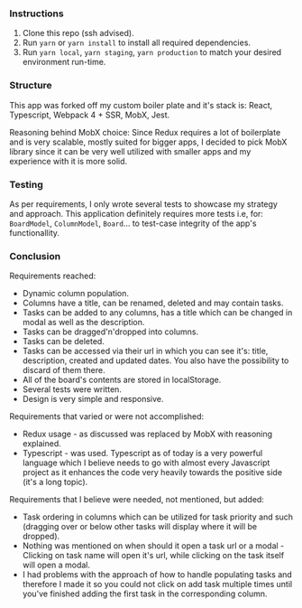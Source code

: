 ### Instructions

1. Clone this repo (ssh advised).
2. Run `yarn` or `yarn install` to install all required dependencies.
3. Run `yarn local`, `yarn staging`, `yarn production` to match your desired environment run-time.

### Structure

This app was forked off my custom boiler plate and it's stack is: React, Typescript, Webpack 4 + SSR, MobX, Jest.

Reasoning behind MobX choice: Since Redux requires a lot of boilerplate and is very scalable, mostly suited for bigger apps, I decided to pick MobX library since it can be very well utilized with smaller apps and my experience with it is more solid.

### Testing

As per requirements, I only wrote several tests to showcase my strategy and approach. This application definitely requires more tests i.e, for: `BoardModel`, `ColumnModel`, `Board`... to test-case integrity of the app's functionallity.

### Conclusion

Requirements reached:

- Dynamic column population.
- Columns have a title, can be renamed, deleted and may contain tasks.
- Tasks can be added to any columns, has a title which can be changed in modal as well as the description.
- Tasks can be dragged'n'dropped into columns.
- Tasks can be deleted.
- Tasks can be accessed via their url in which you can see it's: title, description, created and updated dates. You also have the possibility to discard of them there.
- All of the board's contents are stored in localStorage.
- Several tests were written.
- Design is very simple and responsive.

Requirements that varied or were not accomplished:

- Redux usage - as discussed was replaced by MobX with reasoning explained.
- Typescript - was used. Typescript as of today is a very powerful language which I believe needs to go with almost every Javascript project as it enhances the code very heavily towards the positive side (it's a long topic).

Requirements that I believe were needed, not mentioned, but added:

- Task ordering in columns which can be utilized for task priority and such (dragging over or below other tasks will display where it will be dropped).
- Nothing was mentioned on when should it open a task url or a modal - Clicking on task name will open it's url, while clicking on the task itself will open a modal.
- I had problems with the approach of how to handle populating tasks and therefore I made it so you could not click on add task multiple times until you've finished adding the first task in the corresponding column.
